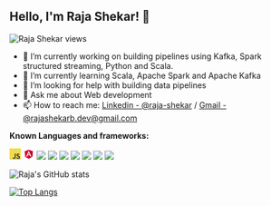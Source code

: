 ## Hello, I'm Raja Shekar! 👋


<!--
**rajashekarb-dev/rajashekarb-dev** is a ✨ _special_ ✨ repository because its `README.md` (this file) appears on your GitHub profile.-->

<p align="left"> <img src="https://komarev.com/ghpvc/?username=RajaShekar&label=Views&color=blue&style=plastic" alt="Raja Shekar views" /> </p>

- 🔭 I’m currently working on building pipelines using Kafka, Spark structured streaming, Python and Scala.
- 🌱 I’m currently learning Scala, Apache Spark and Apache Kafka
- 🤔 I’m looking for help with building data pipelines
- 💬 Ask me about Web development
- 📫 How to reach me: [Linkedin - @raja-shekar](https://www.linkedin.com/in/raja-shekar/) / [Gmail - @rajashekarb.dev@gmail.com](mailto:rajashekarb.dev@gmail.com)

**Known Languages and frameworks:**  

<code><img height="20" src="https://raw.githubusercontent.com/github/explore/80688e429a7d4ef2fca1e82350fe8e3517d3494d/topics/javascript/javascript.png"></code>
<code><img height="20" src="https://raw.githubusercontent.com/github/explore/80688e429a7d4ef2fca1e82350fe8e3517d3494d/topics/angular/angular.png"></code>
<code><img height="20" src="https://images.tutorialedge.net/images/node.png"></code>
<code><img height="20" src="https://www.ean-online.com/wp-content/uploads/2017/08/SCALA-logo-620x315.png"></code>
<code><img height="20" src="https://dv-website.s3.amazonaws.com/uploads/2015/06/spark-logo.png"></code>
<code><img height="20" src="https://mpng.subpng.com/20190517/hou/kisspng-apache-kafka-apache-software-foundation-computer-s-connectivity-svg-png-icon-free-download-465-6-5cdf21d9a9fa76.5356632115581270656962.jpg"></code>
<code><img height="20" src="https://upload.wikimedia.org/wikipedia/commons/thumb/c/c3/Python-logo-notext.svg/768px-Python-logo-notext.svg.png"></code>
<code><img height="20" src="https://mpng.subpng.com/20190111/thz/kisspng-mongodb-logo-database-nosql-postgresql-how-to-create-an-outstanding-tech-stack-clickup-bl-5c391bdf9cff48.4731136215472465596431.jpg"></code>
<code><img height="20" src="https://upload.wikimedia.org/wikipedia/commons/6/67/Couchbase%2C_Inc._official_logo.png"></code>

![Raja's GitHub stats](https://github-readme-stats.vercel.app/api?username=rajashekarb-dev&show_icons=true&theme=dark)

[![Top Langs](https://github-readme-stats.vercel.app/api/top-langs/?username=rajashekarb-dev&langs_count=8)](https://github.com/rajashekarb-dev/github-readme-stats)
